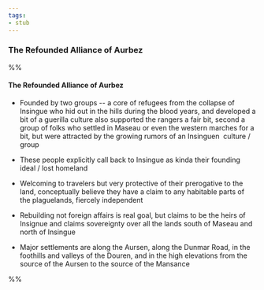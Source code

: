 ```yaml
---
tags:
- stub
---
```


### The Refounded Alliance of Aurbez

%%
#### The Refounded Alliance of Aurbez

- Founded by two groups -- a core of refugees from the collapse of Insingue who hid out in the hills during the blood years, and developed a bit of a guerilla culture also supported the rangers a fair bit, second a group of folks who settled in Maseau or even the western marches for a bit, but were attracted by the growing rumors of an Insinguen  culture / group
    
- These people explicitly call back to Insingue as kinda their founding ideal / lost homeland
    
- Welcoming to travelers but very protective of their prerogative to the land, conceptually believe they have a claim to any habitable parts of the plaguelands, fiercely independent
    
- Rebuilding not foreign affairs is real goal, but claims to be the heirs of Insignue and claims sovereignty over all the lands south of Maseau and north of Insingue
    
- Major settlements are along the Aursen, along the Dunmar Road, in the foothills and valleys of the Douren, and in the high elevations from the source of the Aursen to the source of the Mansance
    

%%